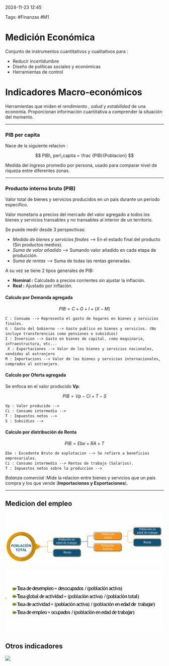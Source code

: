 2024-11-23 12:45

Tags: #Finanzas #M1

# Medición Económica

Conjunto de instrumentos cuantitativos y cualitativos para :
* Reducir incertidumbre 
* Diseño de políticas sociales y económicas
* Herramientas de control
# Indicadores Macro-económicos

Herramientas que miden el _rendimiento_ , _salud_ y _estabilidad_ de una economía. Proporcionan información cuantitativa a comprender la situación del momento. 

---
### PIB per capita
Nace de la siguiente relacion :

$$ PIB\, per\,capita  = \frac {PIB}{Poblacion} $$

Medida del ingreso promedio por persona, usado para comparar nivel de riqueza entre diferentes zonas.

---
### Producto interno bruto (PIB)

Valor total de bienes y servicios producidos en un pais durante un periodo especifico. 

Valor monetario a precios del mercado del valor agregado a todos los bienes y servicios transables y no transables al interior de un territorio. 

Se puede medir desde 3 perspectivas:
* _Medida de bienes y servicios finales_  --> En el estado final del producto (Sin productos medios).
* _Suma de valor añadido_ --> Sumando valor añadido en cada etapa de producción.
* _Suma de rentas_ --> Suma de todas las rentas generadas.

A su vez se tiene 2 tipos generales de PIB:

* **Nominal :** Calculado a precios corrientes sin ajustar la inflación.
* **Real :** Ajustado por inflación. 

#### Calculo por Demanda agregada 

$$ PIB = C+G+I+(X-M) $$
	
	C : Consumo --> Representa el gasto de hogares en bienes y servicios finales.
	G : Gasto del Gobierno --> Gasto publico en bienes y servicios. (No incluye transferencias como pensiones o subsidios)
	I : Inversion --> Gasto en bienes de capital, como maquinaria, infraestructura, etc...
	 X : Exportaciones --> Valor de los bienes y servicios nacionales, vendidos al extranjero
	M : Importacions --> Valor de los bienes y servicios internacionales, comprados al extranjero. 
#### Calculo por Oferta agregada 
Se enfoca en el valor producido __Vp__:

$$ PIB = Vp -Ci+T-S $$
	
	Vp : Valor producido --> 
	Ci : Consumo intermedio --> 
	T : Impuestos netos --> 
	S : Subsidios --> 
#### Calculo por distribución de Renta 


$$ PIB = Ebe +RA +T $$
	
	Ebe : Excedente Bruto de explotacion --> Se refiere a beneficios empresariales. 
	Ci : Consumo intermedio --> Rentas de trabajo (Salarios). 
	T : Impuestos netos sobre la produccion -->  


*Balanza comercial* :Mide la relacion entre bienes y servicios que un pais compra y los que vende (__Importaciones y Exportaciones__).  

---

## Medicion del empleo

![](Imagenes/F8.png)

![](Imagenes/F9.png)
## Otros indicadores 

![](F10.png)
